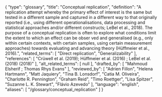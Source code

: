 {
    "type": "glossary",
    "title": "Conceptual replication",
    "definition": "A replication attempt whereby the primary effect of interest is the same but tested in a different sample and captured in a different way to that originally reported (i.e., using different operationalisations, data processing and statistical approaches and/or different constructs; LeBel et al., 2018). The purpose of a conceptual replication is often to explore what conditions limit the extent to which an effect can be obser ved and generalised (e.g., only within certain contexts, with certain samples, using certain measurement approaches) towards evaluating and advancing theory (Hüffmeier et al., 2016).",
    "related_terms": [
        "Direct replication",
        "Generalizability"
    ],
    "references": [
        "Crüwell et al. (2019); Hüffmeier et al. (2016) ; LeBel et al. (2018) (2018)"
    ],
    "alt_related_terms": [
        null
    ],
    "drafted_by": [
        "Mahmoud Elsherif ; Thomas Rhys Evans"
    ],
    "reviewed_by": [
        "Adrien Fillon",
        "Helena Hartmann",
        "Matt Jaquiery",
        "Tina B. Lonsdorf",
        "Catia M. Oliveira",
        "Charlotte R. Pennington",
        "Graham Reid",
        "Timo Roettger",
        "Lisa Spitzer",
        "Suzanne L. K. Stewart",
        "Flávio Azevedo"
    ],
    "language": "english",
    "aliases": [
        "/glossary/conceptual_replication"
    ]
}